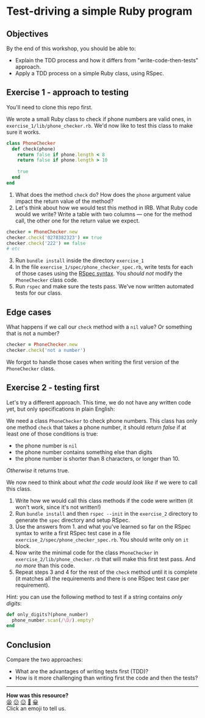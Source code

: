 # Test-driving a simple Ruby program

## Objectives
By the end of this workshop, you should be able to:
 * Explain the TDD process and how it differs from "write-code-then-tests" approach.
 * Apply a TDD process on a simple Ruby class, using RSpec.

## Exercise 1 - approach to testing

You'll need to clone this repo first.

We wrote a small Ruby class to check if phone numbers are valid ones, in `exercise_1/lib/phone_checker.rb`. We'd now like to test this class to make sure it works.

```ruby
class PhoneChecker
  def check(phone)
    return false if phone.length < 8
    return false if phone.length > 10
    
    true
  end
end
```

1. What does the method `check` do? How does the `phone` argument value impact the return value of the method?
2. Let's think about how we would test this method in IRB. What Ruby code would we write? Write a table with two columns — one for the method call, the other one for the return value we expect.

```ruby
checker = PhoneChecker.new
checker.check('0278382323') == true
checker.check('222') == false
# etc
```

3. Run `bundle install` inside the directory `exercise_1`
4. In the file `exercise_1/spec/phone_checker_spec.rb`, write tests for each of those cases using the [RSpec syntax](https://www.theodinproject.com/paths/full-stack-ruby-on-rails/courses/ruby-programming/lessons/introduction-to-rspec#:~:text=Let%E2%80%99s%20add%20our%20first%20test.). You *should not* modify the `PhoneChecker` class code.
5. Run `rspec` and make sure the tests pass. We've now written automated tests for our class.

## Edge cases

What happens if we call our `check` method with a `nil` value? Or something that is not a number?

```ruby
checker = PhoneChecker.new
checker.check('not a number')
```

We forgot to handle those cases when writing the first version of the `PhoneChecker` class.

## Exercise 2 - testing first

Let's try a different approach. This time, we do not have any written code yet, but only specifications in plain English:

We need a class `PhoneChecker` to check phone numbers. This class has only one method `check` that takes a phone number, it should return *false* if at least one of those conditions is true:
  * the phone number is `nil`
  * the phone number contains something else than digits
  * the phone number is shorter than 8 characters, or longer than 10.

*Otherwise* it returns true.

We now need to think about *what the code would look like* if we were to call this class.

1. Write how we would call this class methods if the code were written (it won't work, since it's not written!)
2. Run `bundle install` and then `rspec --init` in the `exercise_2` directory to generate the `spec` directory and setup RSpec.
3. Use the answers from 1. and what you've learned so far on the RSpec syntax to write a first RSpec test case in a file `exercise_2/spec/phone_checker_spec.rb`. You should write only on `it` block.
4. Now write the minimal code for the class `PhoneChecker` in `exercise_2/lib/phone_checker.rb` that will make this first test pass. And *no more* than this code.
5. Repeat steps 3 and 4 for the rest of the `check` method until it is complete (it matches all the requirements and there is one RSpec test case per requirement).

Hint: you can use the following method to test if a string contains *only digits*:
```ruby
def only_digits?(phone_number)
  phone_number.scan(/\D/).empty?
end
```

## Conclusion

Compare the two approaches:
 * What are the advantages of writing tests first (TDD)?
 * How is it more challenging than writing first the code and then the tests?

<!-- BEGIN GENERATED SECTION DO NOT EDIT -->

---

**How was this resource?**  
[😫](https://airtable.com/shrUJ3t7KLMqVRFKR?prefill_Repository=skills-workshops&prefill_File=test_driven_development/tdd_simple/README.md&prefill_Sentiment=😫) [😕](https://airtable.com/shrUJ3t7KLMqVRFKR?prefill_Repository=skills-workshops&prefill_File=test_driven_development/tdd_simple/README.md&prefill_Sentiment=😕) [😐](https://airtable.com/shrUJ3t7KLMqVRFKR?prefill_Repository=skills-workshops&prefill_File=test_driven_development/tdd_simple/README.md&prefill_Sentiment=😐) [🙂](https://airtable.com/shrUJ3t7KLMqVRFKR?prefill_Repository=skills-workshops&prefill_File=test_driven_development/tdd_simple/README.md&prefill_Sentiment=🙂) [😀](https://airtable.com/shrUJ3t7KLMqVRFKR?prefill_Repository=skills-workshops&prefill_File=test_driven_development/tdd_simple/README.md&prefill_Sentiment=😀)  
Click an emoji to tell us.

<!-- END GENERATED SECTION DO NOT EDIT -->
